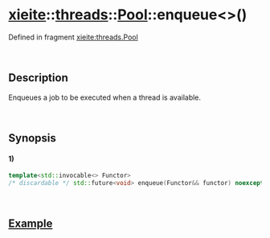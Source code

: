# [xieite](../../../../../xieite.md)\:\:[threads](../../../../../threads.md)\:\:[Pool](../../../pool.md)\:\:enqueue\<\>\(\)
Defined in fragment [xieite:threads.Pool](../../../../../../src/threads/pool.cpp)

&nbsp;

## Description
Enqueues a job to be executed when a thread is available.

&nbsp;

## Synopsis
#### 1)
```cpp
template<std::invocable<> Functor>
/* discardable */ std::future<void> enqueue(Functor&& functor) noexcept;
```

&nbsp;

## [Example](../../../pool.md#Example)
